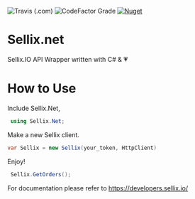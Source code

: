 ![Travis (.com)](https://img.shields.io/travis/com/Speedo69/Sellix.net?style=for-the-badge)
![CodeFactor Grade](https://img.shields.io/codefactor/grade/github/Speedo69/Sellix.net?style=flat-square)
[![Nuget](https://img.shields.io/nuget/dt/sellix.net?style=flat-square)](https://www.nuget.org/packages/Sellix.Net/)

# Sellix.net
Sellix.IO API Wrapper written with C# & :heartpulse:

# How to Use
  Include Sellix.Net,
```C#
 using Sellix.Net;
```
  Make a new Sellix client.
  ```C#
  var Sellix = new Sellix(your_token, HttpClient)
  ```
  Enjoy!
  ```C#   
   Sellix.GetOrders();
  ```
  For documentation please refer to https://developers.sellix.io/
